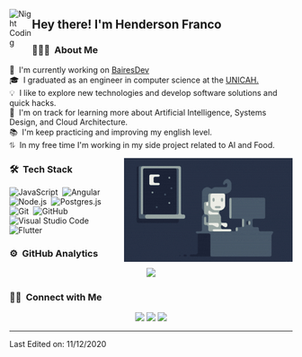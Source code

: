 

<img alt="Night Coding" src="./assets/Hand%20Wave.gif" width='40' align="left"/><h2>Hey there! I'm Henderson Franco</h2>

<!-- ## 👋 &nbsp;Hey there! I'm Henderson Franco -->

### 👨🏻‍💻 &nbsp;About Me

🧱 &nbsp;I'm currently working on <a href="https://www.bairesdev.com/" target="_blank">BairesDev</a>\
🎓 &nbsp;I graduated as an engineer in computer science at the <a href="https://www.unicah.edu/" target="_blank">UNICAH.</a>\
💡 &nbsp;I like to explore new technologies and develop software solutions and quick hacks.\
🌱 &nbsp;I'm on track for learning more about Artificial Intelligence, Systems Design, and Cloud Architecture.\
📚 &nbsp;I'm keep practicing and improving my english level.\
⥮ &nbsp;In my free time I'm working in my side project related to AI and Food.

<img alt="Night Coding" src="https://raw.githubusercontent.com/AVS1508/AVS1508/master/assets/Night-Coding.gif" align="right"/>

### 🛠 &nbsp;Tech Stack

![JavaScript](https://img.shields.io/badge/-JavaScript-05122A?style=flat&logo=javascript)&nbsp;
![Angular](https://img.shields.io/badge/-Angular-05122A?style=flat&logo=angular&logoColor=C3002F)&nbsp;
![Node.js](https://img.shields.io/badge/-Node.js-05122A?style=flat&logo=node.js)&nbsp;
![Postgres.js](https://img.shields.io/badge/-Postgres-05122A?style=flat&logo=postgres)&nbsp;
![Git](https://img.shields.io/badge/-Git-05122A?style=flat&logo=git)&nbsp;
![GitHub](https://img.shields.io/badge/-GitHub-05122A?style=flat&logo=github)&nbsp;
![Visual Studio Code](https://img.shields.io/badge/-Visual%20Studio%20Code-05122A?style=flat&logo=visual-studio-code&logoColor=007ACC)&nbsp;
![Flutter](https://img.shields.io/badge/-Flutter-05122A?style=flat&logo=flutter&logoColor=0077B5)

### ⚙️ &nbsp;GitHub Analytics

<p align="center">
<a href="https://github.com/hfranco346">
  <img height="180em" src="https://github-readme-stats-eight-theta.vercel.app/api?username=hfranco346&show_icons=true&theme=dracula&include_all_commits=true&count_private=true"/>
<!--   <img height="180em" src="https://github-readme-stats-eight-theta.vercel.app/api/top-langs/?username=hfranco346&layout=compact&langs_count=8&theme=dracula&count_private=true"/> -->
</a>
</p>

### 🤝🏻 &nbsp;Connect with Me

<p align="center">
<!-- <a href="https://www.adityavsingh.com"><img src="https://img.shields.io/badge/-adityavsingh.com-3423A6?style=flat&logo=Google-Chrome&logoColor=white"/></a> -->
<a href="https://www.linkedin.com/in/henderson-franco/"><img src="https://img.shields.io/badge/-Henderson%20Franco%20Singh-0077B5?style=flat&logo=Linkedin&logoColor=white"/></a>
<a href="mailto:hfranco346@gmail.com"><img src="https://img.shields.io/badge/-hfranco346@gmail.com-D14836?style=flat&logo=Gmail&logoColor=white"/></a>
<!-- <a href="https://instagram.com/adityavs_"><img src="https://img.shields.io/badge/-@adityavs__-E4405F?style=flat&logo=Instagram&logoColor=white"/></a> -->
<a href="https://facebook.com/HendersonFC"><img src="https://img.shields.io/badge/-@hfranco346-1877F2?style=flat&logo=Facebook&logoColor=white"/></a>
<!-- <a href="https://www.pinterest.ca/hfranco346"><img src="https://img.shields.io/badge/-@hfranco346-BD081C?style=flat&logo=Pinterest&logoColor=white"/></a> -->
<!-- <a href="https://www.behance.net/hfranco346"><img src="https://img.shields.io/badge/-@hfranco346-1769FF?style=flat&logo=Behance&logoColor=white"/></a> -->
</p>

-----


Last Edited on: 11/12/2020
